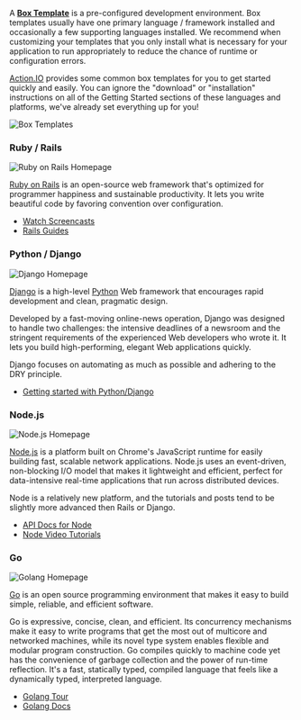 A **[Box Template](https://www.action.io/app#/boxes/new)** is a pre-configured development environment. Box templates usually have one primary language / framework installed and occasionally a few supporting languages installed.  We recommend when customizing your templates that you only install what is necessary for your application to run appropriately to reduce the chance of runtime or configuration errors.

[Action.IO](https://www.action.io) provides some common box templates for you to get started quickly and easily.  You can ignore the "download" or "installation" instructions on all of the Getting Started sections of these languages and platforms, we've already set everything up for you!

![Box Templates](https://raw.github.com/action-io/action-assets/master/support/screenshots/box-templates.png)

### Ruby / Rails

![Ruby on Rails Homepage](https://raw.github.com/action-io/action-assets/master/support/screenshots/rails-hp.png)

[Ruby on Rails](http://rubyonrails.org/) is an open-source web framework that's optimized for programmer happiness and sustainable productivity. It lets you write beautiful code by favoring convention over configuration.

* [Watch Screencasts](http://rubyonrails.org/screencasts)
* [Rails Guides](http://guides.rubyonrails.org/)

### Python / Django

![Django Homepage](https://raw.github.com/action-io/action-assets/master/support/screenshots/django-hp.png)

[Django](https://www.djangoproject.com/) is a high-level [Python](http://www.python.org/) Web framework that encourages rapid development and clean, pragmatic design.

Developed by a fast-moving online-news operation, Django was designed to handle two challenges: the intensive deadlines of a newsroom and the stringent requirements of the experienced Web developers who wrote it. It lets you build high-performing, elegant Web applications quickly.

Django focuses on automating as much as possible and adhering to the DRY principle.

* [Getting started with Python/Django](https://docs.djangoproject.com/en/1.4/)

### Node.js

![Node.js Homepage](https://raw.github.com/action-io/action-assets/master/support/screenshots/node-hp.png)

[Node.js](http://nodejs.org/) is a platform built on Chrome's JavaScript runtime for easily building fast, scalable network applications. Node.js uses an event-driven, non-blocking I/O model that makes it lightweight and efficient, perfect for data-intensive real-time applications that run across distributed devices.

Node is a relatively new platform, and the tutorials and posts tend to be slightly more advanced then Rails or Django.

* [API Docs for Node](http://nodejs.org/api/all.html)
* [Node Video Tutorials](http://nodetuts.com/)

### Go

![Golang Homepage](https://raw.github.com/action-io/action-assets/master/support/screenshots/go-hp.png)

[Go](http://golang.org/) is an open source programming environment that makes it easy to build simple, reliable, and efficient software.

Go is expressive, concise, clean, and efficient. Its concurrency mechanisms make it easy to write programs that get the most out of multicore and networked machines, while its novel type system enables flexible and modular program construction. Go compiles quickly to machine code yet has the convenience of garbage collection and the power of run-time reflection. It's a fast, statically typed, compiled language that feels like a dynamically typed, interpreted language.

* [Golang Tour](http://tour.golang.org/#1)
* [Golang Docs](http://golang.org/doc/code.html)

